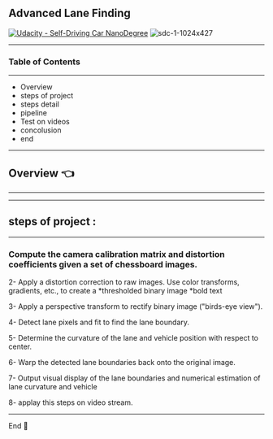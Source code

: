 ## Advanced Lane Finding

[![Udacity - Self-Driving Car NanoDegree](https://s3.amazonaws.com/udacity-sdc/github/shield-carnd.svg)](http://www.udacity.com/drive)
![sdc-1-1024x427](https://user-images.githubusercontent.com/25509152/33837471-770be3a2-de9d-11e7-97cc-50c6224bfcc3.png)

---
### Table of Contents
---

- Overview
- steps of project
- steps detail
- pipeline
- Test on videos
- concolusion
- end

---
## Overview :point_left:
---






---
## steps of project :
---
### Compute the camera calibration matrix and distortion coefficients given a set of chessboard images.

2- Apply a distortion correction to raw images. Use color transforms, gradients, etc., to create a *thresholded binary image *bold text

3- Apply a perspective transform to rectify binary image ("birds-eye view").

4- Detect lane pixels and fit to find the lane boundary.

5- Determine the curvature of the lane and vehicle position with respect to center.

6- Warp the detected lane boundaries back onto the original image.

7- Output visual display of the lane boundaries and numerical estimation of lane curvature and vehicle

8- applay this steps on video stream.


---



End :raising_hand:
